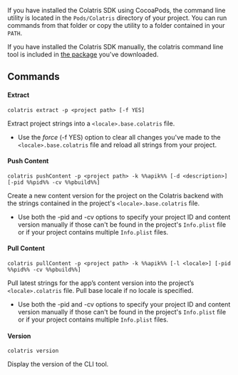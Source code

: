 If you have installed the Colatris SDK using CocoaPods, the command line utility is located in the `Pods/Colatris` directory of your project. You can run commands from that folder or copy the utility to a folder contained in your `PATH`.


If you have installed the Colatris SDK manually, the colatris command line tool is included in [the package](https://github.com/colatris/colatris-ios-sdk/archive/master.zip) you've downloaded.


## Commands

#### Extract


    colatris extract -p <project path> [-f YES]

Extract project strings into a `<locale>.base.colatris` file.

* Use the _force_ (-f YES) option to clear all changes you've made to the `<locale>.base.colatris` file and reload all strings from your project.

#### Push Content


    colatris pushContent -p <project path> -k %%apik%% [-d <description>] [-pid %%pid%% -cv %%pbuild%%]

Create a new content version for the project on the Colatris backend with the strings contained in the project's `<locale>.base.colatris` file.

* Use both the -pid and -cv options to specify your project ID and content version manually if those can't be found in the project's `Info.plist` file or if your project contains multiple `Info.plist` files.

#### Pull Content


    colatris pullContent -p <project path> -k %%apik%% [-l <locale>] [-pid %%pid%% -cv %%pbuild%%]

Pull latest strings for the app’s content version into the project’s `<locale>.colatris` file. Pull base locale if no locale is specified.

* Use both the -pid and -cv options to specify your project ID and content version manually if those can't be found in the project's `Info.plist` file or if your project contains multiple `Info.plist` files.

#### Version

	colatris version

Display the version of the CLI tool.
